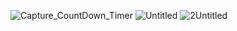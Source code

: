 

![Capture_CountDown_Timer](https://user-images.githubusercontent.com/123350510/220233381-a063a0ed-d3e5-4d8b-948a-9083f00c9dc1.PNG)
![Untitled](https://user-images.githubusercontent.com/123350510/220233979-f9348623-2f56-468d-a87e-b8b26555b829.png)
![2Untitled](https://user-images.githubusercontent.com/123350510/220234181-23e7b55b-5342-4e43-b409-f556bd86fe95.png)
